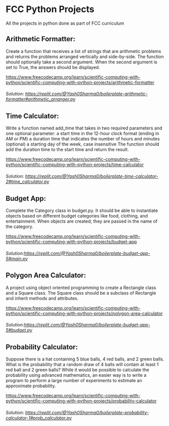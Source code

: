 # FCC Python Projects
All the projects in python done as part of FCC curriculum

## Arithmetic Formatter:
Create a function that receives a list of strings that are arithmetic problems and returns the problems arranged vertically and side-by-side. The function should optionally take a second argument. When the second argument is set to True, the answers should be displayed.

https://www.freecodecamp.org/learn/scientific-computing-with-python/scientific-computing-with-python-projects/arithmetic-formatter

###### Solution: https://replit.com/@Yash0Sharma0/boilerplate-arithmetic-formatter#arithmetic_arranger.py

## Time Calculator:
Write a function named add_time that takes in two required parameters and one optional parameter:
  a start time in the 12-hour clock format (ending in AM or PM)
  a duration time that indicates the number of hours and minutes
  (optional) a starting day of the week, case insensitive
  The function should add the duration time to the start time and return the result.
  
https://www.freecodecamp.org/learn/scientific-computing-with-python/scientific-computing-with-python-projects/time-calculator
  
###### Solution: https://replit.com/@Yash0Sharma0/boilerplate-time-calculator-2#time_calculator.py

## Budget App:
Complete the Category class in budget.py. It should be able to instantiate objects based on different budget categories like food, clothing, and entertainment. When objects are created, they are passed in the name of the category.

https://www.freecodecamp.org/learn/scientific-computing-with-python/scientific-computing-with-python-projects/budget-app

###### Solution:https://replit.com/@Yash0Sharma0/boilerplate-budget-app-5#main.py

## Polygon Area Calculator:
A project using object oriented programming to create a Rectangle class and a Square class. The Square class should be a subclass of Rectangle and inherit methods and attributes.

https://www.freecodecamp.org/learn/scientific-computing-with-python/scientific-computing-with-python-projects/polygon-area-calculator

###### Solution:https://replit.com/@Yash0Sharma0/boilerplate-budget-app-5#budget.py

## Probability Calculator:
Suppose there is a hat containing 5 blue balls, 4 red balls, and 2 green balls. What is the probability that a random draw of 4 balls will contain at least 1 red ball and 2 green balls? While it would be possible to calculate the probability using advanced mathematics, an easier way is to write a program to perform a large number of experiments to estimate an approximate probability.

https://www.freecodecamp.org/learn/scientific-computing-with-python/scientific-computing-with-python-projects/probability-calculator

###### Solution: https://replit.com/@Yash0Sharma0/boilerplate-probability-calculator-1#prob_calculator.py


